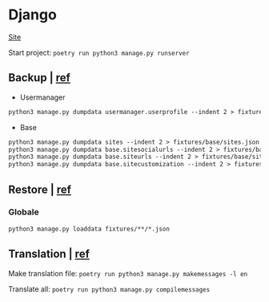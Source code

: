 # Django 
[Site](https://docs.djangoproject.com/en/4.0/)

Start project: `poetry run python3 manage.py runserver`

## Backup | [ref](https://docs.djangoproject.com/en/4.0/ref/django-admin/#dumpdata)
- Usermanager
```markdown
python3 manage.py dumpdata usermanager.userprofile --indent 2 > fixtures/usermanager/userprofile.json
```
- Base
```markdown
python3 manage.py dumpdata sites --indent 2 > fixtures/base/sites.json
python3 manage.py dumpdata base.sitesocialurls --indent 2 > fixtures/base/sitesocialurls.json
python3 manage.py dumpdata base.siteurls --indent 2 > fixtures/base/siteurls.json
python3 manage.py dumpdata base.sitecustomization --indent 2 > fixtures/base/sitecustomization.json
```

## Restore | [ref](https://docs.djangoproject.com/en/4.0/ref/django-admin/#loaddata)

### Globale
```markdown
python3 manage.py loaddata fixtures/**/*.json
```
## Translation | [ref](https://docs.djangoproject.com/en/4.0/topics/i18n/translation/#localization-how-to-create-language-files)
Make translation file: `poetry run python3 manage.py makemessages -l en`

Translate all: `poetry run python3 manage.py compilemessages`